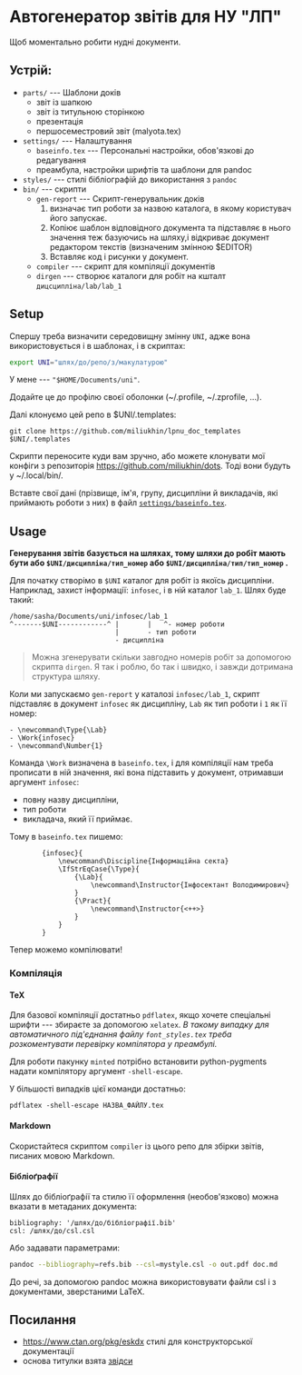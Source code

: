 # Автогенератор звітів для НУ "ЛП"

Щоб моментально робити нудні документи.

## Устрій:

* `parts/` --- Шаблони доків
	- звіт із шапкою
	- звіт із титульною сторінкою
	- презентація
	- першосеместровий звіт (malyota.tex)
* `settings/` --- Налаштування
	* `baseinfo.tex` --- Персональні настройки, обов'язкові до редагування
	* преамбула, настройки шрифтів та шаблони для pandoc
* `styles/` --- стилі бібліографій до використання з `pandoc`
* `bin/` --- скрипти
	* `gen-report` --- Скрипт-генерувальник доків
		1. визначає тип роботи за назвою каталога, в якому користувач
		його запускає.
		2. Копіює шаблон відповідного документа та підставляє в нього
		значення теж базуючись на шляху,і відкриває документ
		редактором текстів (визначеним змінною $EDITOR)
		3. Вставляє код і рисунки у документ.
	* `compiler` --- скрипт для компіляції документів
	* `dirgen` --- створює каталоги для робіт на кшталт `дицсципліна/lab/lab_1`

## Setup

Спершу треба визначити середовищну змінну `UNI`, адже вона використовується і в шаблонах, і в скриптах:

```sh
export UNI="шлях/до/репо/з/макулатурою"
```
У мене --- `"$HOME/Documents/uni"`.

Додайте це до профілю своєї оболонки (~/.profile, ~/.zprofile, ...).

Далі клонуємо цей репо в $UNI/.templates:
```
git clone https://github.com/miliukhin/lpnu_doc_templates $UNI/.templates
```

Скрипти переносите куди вам зручно, або можете клонувати мої конфіги з репозиторія https://github.com/miliukhin/dots. Тоді вони будуть у ~/.local/bin/.

Вставте свої дані (прізвище, ім'я, групу, дисципліни й викладачів, які приймають роботи з них) в файл
 [`settings/baseinfo.tex`](settings/baseinfo.tex).

## Usage

**Генерування звітів базується на шляхах,
тому шляхи до робіт мають бути або `$UNI/дисципліна/тип_номер`
або `$UNI/дисципліна/тип/тип_номер` .**

Для початку створімо в `$UNI` каталог для робіт із якоїсь дисципліни. Наприклад, захист інформації:
`infosec`, і в ній каталог `lab_1`.
Шлях буде такий:

```
/home/sasha/Documents/uni/infosec/lab_1
^-------$UNI------------^ |       |   ^- номер роботи
                          |       - тип роботи
                          - дисципліна
```

> Можна згенерувати скільки завгодно номерів робіт за допомогою скрипта `dirgen`. Я так і роблю, бо так і швидко, і завжди дотримана структура шляху.

Коли ми запускаємо `gen-report` у каталозі `infosec/lab_1`, скрипт
підставляє в документ `infosec` як дисципліну,
`Lab` як тип роботи і `1` як її номер:

```
- \newcommand\Type{\Lab}
- \Work{infosec}
- \newcommand\Number{1}
```

Команда `\Work` визначена в `baseinfo.tex`, і для компіляції нам треба прописати в ній значення, які вона підставить у документ, отримавши аргумент `infosec`:

* повну назву дисципліни,
* тип роботи
* викладача, який її приймає.

Тому в `baseinfo.tex` пишемо:

```
		{infosec}{
			\newcommand\Discipline{Інформаційна секта}
			\IfStrEqCase{\Type}{
				{\Lab}{
					\newcommand\Instructor{Інфосектант Володимирович}
				}
				{\Pract}{
					\newcommand\Instructor{<++>}
				}
			}
		}
```

Тепер можемо компілювати!

### Компіляція
#### TeX

Для базової компіляції достатньо `pdflatex`,
якщо хочете спеціальні шрифти --- збираєте за допомогою `xelatex`.
*В такому випадку для автоматичного під'єднання файлу `font_styles.tex`
треба розкоментувати перевірку компілятора у преамбулі.*

Для роботи пакунку `minted` потрібно встановити python-pygments
надати компілятору аргумент `-shell-escape`.

У більшості випадків цієї команди достатньо:
```
pdflatex -shell-escape НАЗВА_ФАЙЛУ.tex
```

#### Markdown

Скористайтеся скриптом `compiler` із цього репо
для збірки звітів, писаних мовою Markdown.

#### Бібліоґрафії

Шлях до бібліоґрафії та стилю її оформлення (необов'язково) можна вказати
в метаданих документа:

```
bibliography: '/шлях/до/бібліографії.bib'
csl: /шлях/до/csl.csl
```

Або задавати параметрами:

```sh
pandoc --bibliography=refs.bib --csl=mystyle.csl -o out.pdf doc.md
```

До речі, за допомогою pandoc можна використовувати файли csl і з документами, зверстаними LaTeX.

## Посилання

- https://www.ctan.org/pkg/eskdx стилі для конструкторської документації
- основа титулки взята [звідси](https://github.com/pryamcem/lpnu-titlepage)
